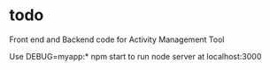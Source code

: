 # todo
Front end and Backend code for Activity Management Tool


Use DEBUG=myapp:* npm start to run node server at localhost:3000
